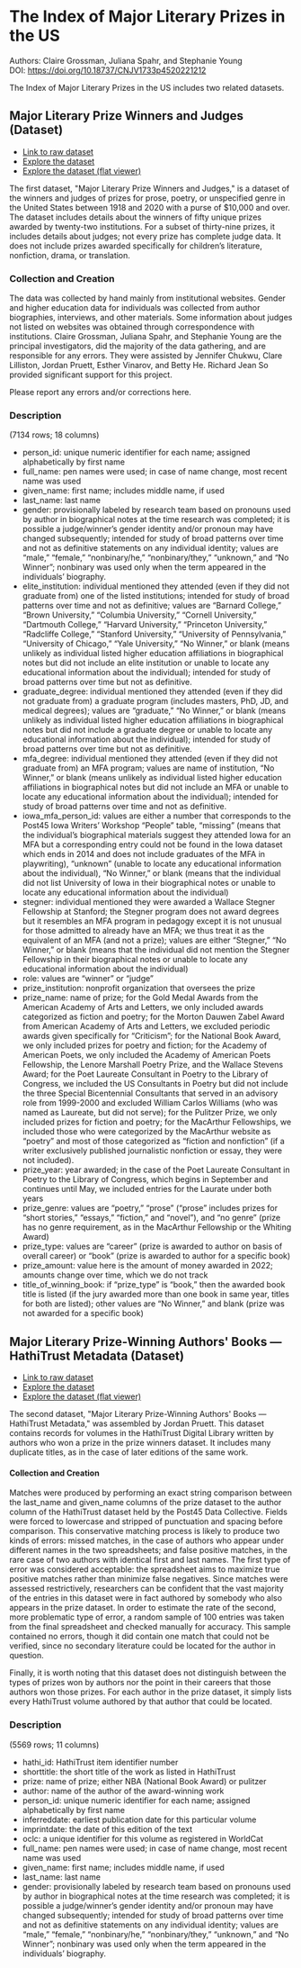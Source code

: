 # The Index of Major Literary Prizes in the US

Authors: Claire Grossman, Juliana Spahr, and Stephanie Young  
DOI: https://doi.org/10.18737/CNJV1733p4520221212   

The Index of Major Literary Prizes in the US includes two related datasets.

## Major Literary Prize Winners and Judges (Dataset)

- [Link to raw dataset]([https://github.com/Post45-Data-Collective/data/raw/main/major_literary_prizes/%20major_literary_prizes-winners_judges.tsv](https://github.com/Post45-Data-Collective/data/raw/main/major_literary_prizes/major_literary_prizes-winners_judges.tsv))
- [Explore the dataset](https://view.data.post45.org/mlpwinners) 
- [Explore the dataset (flat viewer)](https://flatgithub.com/Post45-Data-Collective/data/raw/main/major_literary_prizes/%20major_literary_prizes-winners_judges.tsv?filename=major_literary_prizes%2F%20major_literary_prizes-winners_judges.tsv)

The first dataset, "Major Literary Prize Winners and Judges," is a dataset of the winners and judges of prizes for prose, poetry, or unspecified genre in the United States between 1918 and 2020 with a purse of $10,000 and over. The dataset includes details about the winners of fifty unique prizes awarded by twenty-two institutions. For a subset of thirty-nine prizes, it includes details about judges; not every prize has complete judge data. It does not include prizes awarded specifically for children’s literature, nonfiction, drama, or translation.

### Collection and Creation
The data was collected by hand mainly from institutional websites. Gender and higher education data for individuals was collected from author biographies, interviews, and other materials. Some information about judges not listed on websites was obtained through correspondence with institutions.
Claire Grossman, Juliana Spahr, and Stephanie Young are the principal investigators, did the majority of the data gathering, and are responsible for any errors. They were assisted by Jennifer Chukwu, Clare Lilliston, Jordan Pruett, Esther Vinarov, and Betty He. Richard Jean So provided significant support for this project.

Please report any errors and/or corrections here.

### Description
(7134 rows; 18 columns)

- person_id: unique numeric identifier for each name; assigned alphabetically by first name
- full_name: pen names were used; in case of name change, most recent name was used
- given_name: first name; includes middle name, if used
- last_name: last name
- gender: provisionally labeled by research team based on pronouns used by author in biographical notes at the time research was completed; it is possible a judge/winner’s gender identity and/or pronoun may have changed subsequently; intended for study of broad patterns over time and not as definitive statements on any individual identity; values are “male,” “female,” “nonbinary/he,” “nonbinary/they,” “unknown,” and “No Winner”; nonbinary was used only when the term appeared in the individuals’ biography.
- elite_institution: individual mentioned they attended (even if they did not graduate from) one of the listed institutions; intended for study of broad patterns over time and not as definitive; values are “Barnard College,” “Brown University,” “Columbia University,” “Cornell University,” “Dartmouth College,” “Harvard University,” “Princeton University,” “Radcliffe College,” “Stanford University,” “University of Pennsylvania,” “University of Chicago,” “Yale University,” “No Winner,” or blank (means unlikely as individual listed higher education affiliations in biographical notes but did not include an elite institution or unable to locate any educational information about the individual); intended for study of broad patterns over time but not as definitive.
- graduate_degree: individual mentioned they attended (even if they did not graduate from) a graduate program (includes masters, PhD, JD, and medical degrees); values are “graduate,” “No Winner,” or blank (means unlikely as individual listed higher education affiliations in biographical notes but did not include a graduate degree or unable to locate any educational information about the individual); intended for study of broad patterns over time but not as definitive.
- mfa_degree: individual mentioned they attended (even if they did not graduate from) an MFA program; values are name of institution, “No Winner,” or blank (means unlikely as individual listed higher education affiliations in biographical notes but did not include an MFA or unable to locate any educational information about the individual); intended for study of broad patterns over time and not as definitive.
- iowa_mfa_person_id: values are either a number that corresponds to the Post45 Iowa Writers’ Workshop “People” table, “missing” (means that the individual’s biographical materials suggest they attended Iowa for an MFA but a corresponding entry could not be found in the Iowa dataset which ends in 2014 and does not include graduates of the MFA in playwriting), “unknown” (unable to locate any educational information about the individual), “No Winner,” or blank (means that the individual did not list University of Iowa in their biographical notes or unable to locate any educational information about the individual)
- stegner: individual mentioned they were awarded a Wallace Stegner Fellowship at Stanford; the Stegner program does not award degrees but it resembles an MFA program in pedagogy except it is not unusual for those admitted to already have an MFA; we thus treat it as the equivalent of an MFA (and not a prize); values are either “Stegner,” “No Winner,” or blank (means that the individual did not mention the Stegner Fellowship in their biographical notes or unable to locate any educational information about the individual)
- role: values are “winner” or “judge”
- prize_institution: nonprofit organization that oversees the prize
- prize_name: name of prize; for the Gold Medal Awards from the American Academy of Arts and Letters, we only included awards categorized as fiction and poetry; for the Morton Dauwen Zabel Award from American Academy of Arts and Letters, we excluded periodic awards given specifically for “Criticism”; for the National Book Award, we only included prizes for poetry and fiction; for the Academy of American Poets, we only included the Academy of American Poets Fellowship, the Lenore Marshall Poetry Prize, and the Wallace Stevens Award; for the Poet Laureate Consultant in Poetry to the Library of Congress, we included the US Consultants in Poetry but did not include the three Special Bicentennial Consultants that served in an advisory role from 1999-2000 and excluded William Carlos Williams (who was named as Laureate, but did not serve); for the Pulitzer Prize, we only included prizes for fiction and poetry; for the MacArthur Fellowships, we included those who were categorized by the MacArthur website as “poetry” and most of those categorized as “fiction and nonfiction” (if a writer exclusively published journalistic nonfiction or essay, they were not included).
- prize_year: year awarded; in the case of the Poet Laureate Consultant in Poetry to the Library of Congress, which begins in September and continues until May, we included entries for the Laurate under both years
- prize_genre: values are “poetry,” “prose” (“prose” includes prizes for “short stories,” “essays,” “fiction,” and “novel”), and “no genre” (prize has no genre requirement, as in the MacArthur Fellowship or the Whiting Award)
- prize_type: values are “career” (prize is awarded to author on basis of overall career) or “book” (prize is awarded to author for a specific book)
- prize_amount: value here is the amount of money awarded in 2022; amounts change over time, which we do not track
- title_of_winning_book: if “prize_type” is “book,” then the awarded book title is listed (if the jury awarded more than one book in same year, titles for both are listed); other values are “No Winner,” and blank (prize was not awarded for a specific book)

## Major Literary Prize-Winning Authors' Books — HathiTrust Metadata (Dataset)
- [Link to raw dataset](https://github.com/Post45-Data-Collective/data/blob/main/major_literary_prizes/%20major_literary_prizes-hathitrust_metadata.tsv)
- [Explore the dataset](https://view.data.post45.org/mlphathi)
- [Explore the dataset (flat viewer)](https://flatgithub.com/Post45-Data-Collective/data/raw/main/major_literary_prizes/%20major_literary_prizes-winners_judges.tsv?filename=major_literary_prizes%2F%20major_literary_prizes-hathitrust_metadata.tsv)

The second dataset, "Major Literary Prize-Winning Authors' Books — HathiTrust Metadata," was assembled by Jordan Pruett. This dataset contains records for volumes in the HathiTrust Digital Library written by authors who won a prize in the prize winners dataset. It includes many duplicate titles, as in the case of later editions of the same work.

#### Collection and Creation
Matches were produced by performing an exact string comparison between the last_name and given_name columns of the prize dataset to the author column of the HathiTrust dataset held by the Post45 Data Collective. Fields were forced to lowercase and stripped of punctuation and spacing before comparison. This conservative matching process is likely to produce two kinds of errors: missed matches, in the case of authors who appear under different names in the two spreadsheets; and false positive matches, in the rare case of two authors with identical first and last names. The first type of error was considered acceptable: the spreadsheet aims to maximize true positive matches rather than minimize false negatives. Since matches were assessed restrictively, researchers can be confident that the vast majority of the entries in this dataset were in fact authored by somebody who also appears in the prize dataset. In order to estimate the rate of the second, more problematic type of error, a random sample of 100 entries was taken from the final spreadsheet and checked manually for accuracy. This sample contained no errors, though it did contain one match that could not be verified, since no secondary literature could be located for the author in question.

Finally, it is worth noting that this dataset does not distinguish between the types of prizes won by authors nor the point in their careers that those authors won those prizes. For each author in the prize dataset, it simply lists every HathiTrust volume authored by that author that could be located.

### Description
(5569 rows; 11 columns)

- hathi_id: HathiTrust item identifier number   
- shorttitle: the short title of the work as listed in HathiTrust  
- prize: name of prize; either NBA (National Book Award) or pulitzer 
- author: name of the author of the award-winning work
- person_id: unique numeric identifier for each name; assigned alphabetically by first name
- inferreddate: earliest publication date for this particular volume
- imprintdate: the date of this edition of the text
- oclc: a unique identifier for this volume as registered in WorldCat
- full_name: pen names were used; in case of name change, most recent name was used
- given_name: first name; includes middle name, if used
- last_name: last name
- gender: provisionally labeled by research team based on pronouns used by author in biographical notes at the time research was completed; it is possible a judge/winner’s gender identity and/or pronoun may have changed subsequently; intended for study of broad patterns over time and not as definitive statements on any individual identity; values are “male,” “female,” “nonbinary/he,” “nonbinary/they,” “unknown,” and “No Winner”; nonbinary was used only when the term appeared in the individuals’ biography.
